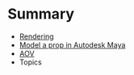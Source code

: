 # Summary

* [Rendering](topics/rendering.md)
* [Model a prop in Autodesk Maya](practice/model_a_prop_in_autodesk_maya.md)
* [AOV](topics/aov.md)
* Topics

